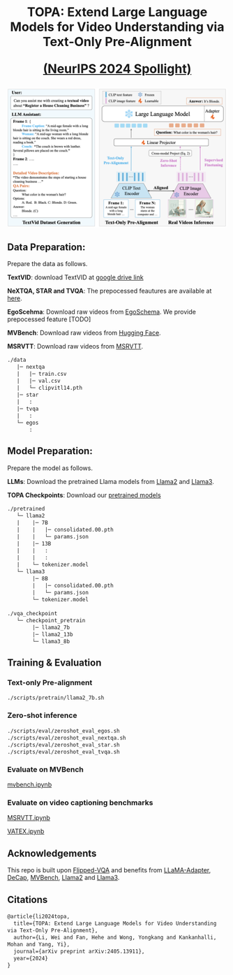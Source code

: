 <div align="center">
<h1>TOPA: Extend Large Language Models for Video Understanding via Text-Only Pre-Alignment
 <p> <a href="https://www.arxiv.org/pdf/2405.13911" target="_blank">(NeurIPS 2024 Spollight)</a>
</h1>

</div>

<div align="center">
  <img src="pics/topa_framework.jpg" width="900px" />
</div>

## Data Preparation:
Prepare the data as follows.

**TextVID**: download TextVID at [google drive link](https://drive.google.com/file/d/12xocihCDYocHVtsdzymii3BnTJmlh430/view?usp=sharing)

**NeXTQA, STAR and TVQA**:
The prepocessed feautures are available at [here](https://github.com/mlvlab/Flipped-VQA).

**EgoScehma**:
Download raw videos from [EgoSchema](https://github.com/egoschema/EgoSchema). We provide prepocessed feature [TODO]

**MVBench**: 
Download raw videos from [Hugging Face](https://huggingface.co/datasets/OpenGVLab/MVBench).

**MSRVTT**:
Download raw videos from [MSRVTT](https://github.com/crux82/msr-vtt-it).

```
./data
   |─ nextqa
   |   |─ train.csv
   |   |─ val.csv
   |   └─ clipvitl14.pth
   |─ star
   |   :
   |─ tvqa
   |   :
   └─ egos
       :
```
## Model Preparation:
Prepare the model as follows.

**LLMs**: Download the pretrained Llama models from [Llama2](https://github.com/meta-llama/llama) and [Llama3](https://github.com/meta-llama/llama3).

**TOPA Checkpoints**: Download our [pretrained models](https://drive.google.com/file/d/1-Ce6LC-1TeKvUbg_BeCWzsps6XBf-dlG/view?usp=sharing)
```
./pretrained
   └─ llama2
   |    |─ 7B
   |    |   |─ consolidated.00.pth
   |    |   └─ params.json
   |    |─ 13B
   |    |   :
   |    |   :
   |    └─ tokenizer.model
   └─ llama3
        |─ 8B
        |   |─ consolidated.00.pth
        |   └─ params.json
        └─ tokenizer.model

./vqa_checkpoint
   └─ checkpoint_pretrain
        |─ llama2_7b
        |─ llama2_13b
        └─ llama3_8b
```

## Training & Evaluation
### Text-only Pre-alignment
```
./scripts/pretrain/llama2_7b.sh
```
### Zero-shot inference
```
./scripts/eval/zeroshot_eval_egos.sh
./scripts/eval/zeroshot_eval_nextqa.sh
./scripts/eval/zeroshot_eval_star.sh
./scripts/eval/zeroshot_eval_tvqa.sh
```
### Evaluate on MVBench
[mvbench.ipynb](demos/mvbench.ipynb)

### Evaluate on video captioning benchmarks
[MSRVTT.ipynb](demos/Eval_Cap_MSRVTT.ipynb)

[VATEX.ipynb](demos/Eval_Cap_VATEX.ipynb)

## Acknowledgements
This repo is built upon [Flipped-VQA](https://github.com/mlvlab/Flipped-VQA) and benefits from [LLaMA-Adapter](https://github.com/OpenGVLab/LLaMA-Adapter), [DeCap](https://github.com/dhg-wei/DeCap), [MVBench](https://github.com/OpenGVLab/Ask-Anything/blob/main/video_chat2/MVBENCH.md), [Llama2](https://github.com/meta-llama/llama) and [Llama3](https://github.com/meta-llama/llama3).


## Citations

```
@article{li2024topa,
  title={TOPA: Extend Large Language Models for Video Understanding via Text-Only Pre-Alignment},
  author={Li, Wei and Fan, Hehe and Wong, Yongkang and Kankanhalli, Mohan and Yang, Yi},
  journal={arXiv preprint arXiv:2405.13911},
  year={2024}
}
```
